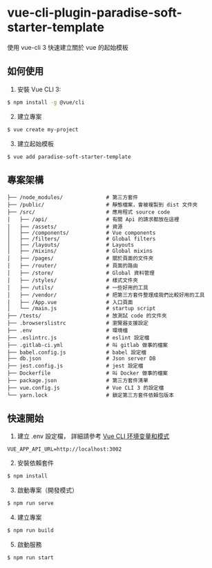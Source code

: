 
# vue-cli-plugin-paradise-soft-starter-template

使用 vue-cli 3 快速建立關於 vue 的起始模板

## 如何使用

1. 安裝 Vue CLI 3:

```bash
$ npm install -g @vue/cli
```

2. 建立專案

```bash
$ vue create my-project
```

3. 建立起始模板

```bash
$ vue add paradise-soft-starter-template
```

## 專案架構

```
├── /node_modules/              # 第三方套件
├── /public/                    # 靜態檔案，會被複製到 dist 文件夾
├── /src/                       # 應用程式 source code
│   ├── /api/                   # 有關 Api 的請求都放在這裡
│   ├── /assets/                # 資源
│   ├── /components/            # Vue components
│   ├── /filters/               # Global filters
│   ├── /layouts/               # Layouts
│   ├── /mixins/                # Global mixins
│   ├── /pages/                 # 關於頁面的文件夾
│   ├── /router/                # 頁面的路由
│   ├── /store/                 # Global 資料管理
│   ├── /styles/                # 樣式文件夾
│   ├── /utils/                 # 一些好用的工具
│   ├── /vendor/                # 把第三方套件整理成我們比較好用的工具
│   ├── /App.vue                # 入口頁面
│   └── /main.js                # startup script
├── /tests/                     # 放測試 code 的文件夾
├── .browserslistrc             # 瀏覽器支援設定
├── .env                        # 環境檔
├── .eslintrc.js                # eslint 設定檔
├── .gitlab-ci.yml              # 叫 gitlab 做事的檔案
├── babel.config.js             # babel 設定檔
├── db.json                     # Json server DB
├── jest.config.js              # jest 設定檔
├── Dockerfile                  # 叫 Docker 做事的檔案
├── package.json                # 第三方套件清單
├── vue.config.js               # Vue CLI 3 的設定檔
└── yarn.lock                   # 鎖定第三方套件依賴包版本
```

## 快速開始

1. 建立 .env 設定檔， 詳細請參考 [Vue CLI 环境变量和模式](https://cli.vuejs.org/zh/guide/mode-and-env.html)

```
VUE_APP_API_URL=http://localhost:3002
```

2. 安裝依賴套件

```bash
$ npm install
```

3. 啟動專案（開發模式）

```bash
$ npm run serve
```

4. 建立專案

```bash
$ npm run build
```

5. 啟動服務

```bash
$ npm run start
```




